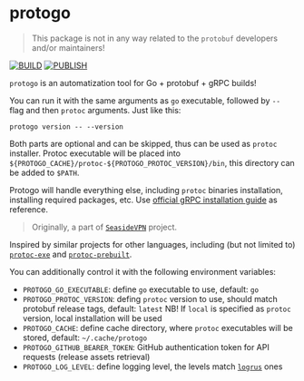 # protogo

> This package is not in any way related to the `protobuf` developers and/or maintainers!

[![BUILD](https://github.com/pseusys/protogo/actions/workflows/build.yaml/badge.svg)](https://github.com/pseusys/protogo/actions/workflows/build.yaml)
[![PUBLISH](https://github.com/pseusys/protogo/actions/workflows/publish.yaml/badge.svg)](https://github.com/pseusys/protogo/actions/workflows/publish.yaml)

`protogo` is an automatization tool for Go + protobuf + gRPC builds!

You can run it with the same arguments as `go` executable, followed by `--` flag and then `protoc` arguments.
Just like this:

```shell
protogo version -- --version
```

Both parts are optional and can be skipped, thus can be used as `protoc` installer.
Protoc executable will be placed into `${PROTOGO_CACHE}/protoc-${PROTOGO_PROTOC_VERSION}/bin`, this directory can be added to `$PATH`.

Protogo will handle everything else, including `protoc` binaries installation, installing required packages, etc.
Use [official gRPC installation guide](https://grpc.io/docs/languages/go/quickstart/#prerequisites) as reference.

> Originally, a part of [`SeasideVPN`](https://github.com/pseusys/SeasideVPN) project.

Inspired by similar projects for other languages, including (but not limited to) [`protoc-exe`](https://pypi.org/project/protoc-exe/) and [`protoc-prebuilt`](https://crates.io/crates/protoc-prebuilt/).

You can additionally control it with the following environment variables:

  - `PROTOGO_GO_EXECUTABLE`: define `go` executable to use, default: `go`
  - `PROTOGO_PROTOC_VERSION`: defing `protoc` version to use, should match protobuf release tags, default: `latest`
      NB! If `local` is specified as `protoc` version, local installation will be used
  - `PROTOGO_CACHE`: define cache directory, where `protoc` executables will be stored, default: `~/.cache/protogo`
  - `PROTOGO_GITHUB_BEARER_TOKEN`: GitHub authentication token for API requests (release assets retrieval)
  - `PROTOGO_LOG_LEVEL`: define logging level, the levels match [`logrus`](https://github.com/sirupsen/logrus) ones
